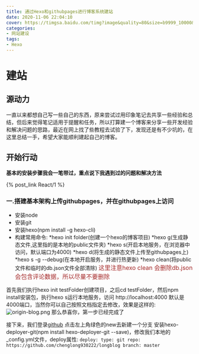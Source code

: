 ```yaml
---
title: 通过Hexo和githubpages进行博客系统建站
date: 2020-11-06 22:04:10
cover: https://timgsa.baidu.com/timg?image&quality=80&size=b9999_10000&sec=1604652792554&di=b8fd43fd5f3d18ab469309fde6ac0ac3&imgtype=0&src=http%3A%2F%2Fphotocdn.sohu.com%2F20150803%2Fmp25547608_1438592770226_5.jpeg
categories:
- 网站建设
tags:
- Hexo
---
```

# 建站

## 源动力

一直以来都想自己写一些自己的东西，原来尝试过用印象笔记去共享一些经验和总结，但后来觉得笔记适用于提醒和任务，所以打算建一个博客来分享一些开发经验和解决问题的思路，最近在网上找了些教程去试验了下，发现还是有不少坑的，在这里总结一手，希望大家能顺利建起自己的博客。

## 开始行动

**基本的安装步骤我会一笔带过，重点说下我遇到过的问题和解决方法**

{% post_link React/1 %}

### 一.搭建基本架构上传githubpages，并在githubpages上访问

* 安装node
* 安装git
* 安装hexo(npm install -g hexo-cli)
* 构建常用命令:
          *hexo init folder(创建一个hexo的博客项目)
          *hexo g(生成静态文件,这里指的是本地的public文件夹)
          *hexo s(开启本地服务，在浏览器中访问，默认端口为4000)
          *hexo d(将生成的静态文件上传至githubpages上)
          *hexo s -g --debug(在本地开启服务，并进行热更新)
          *hexo clean(将public文件和临时的db.json文件全部清除)
<font color=#A52A2A size=3 >这里注意hexo clean 会删除db.json会包含评论数据，所以尽量不要删除</font>


首先我们执行hexo init testFolder创建项目，之后cd testFolder，然后npm install安装包，执行hexo s运行本地服务，访问 http://localhost:4000 默认是4000端口，当然你可以自己按照文档指定去修改，效果是这样的:
![origin-blog.png](https://i.loli.net/2020/11/07/YQtDEsaUPSolueI.jpg)
那么恭喜你，第一步已经完成了

接下来，我们登录[github](https://github.com/)
点击左上角绿色的new去新建一个分支
安装hexo-deployer-git(npm install hexo-deployer-git --save)，修改我们本地的_config.yml文件，deploy属性:
    ```
    deploy:
      type: git
      repo: https://github.com/chenglong930222/longblog
      branch: master
    ```








